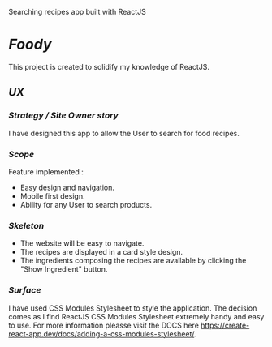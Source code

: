 Searching recipes app built with ReactJS

# **_Foody_**

This project is created to solidify my knowledge of ReactJS.

## **_UX_**

### **_Strategy / Site Owner story_**

I have designed this app to allow the User to search for food recipes.

### **_Scope_**

Feature implemented :

-   Easy design and navigation.
-   Mobile first design.
-   Ability for any User to search products.

### **_Skeleton_**

-   The website will be easy to navigate.
-   The recipes are displayed in a card style design.
-   The ingredients composing the recipes are available by clicking the "Show Ingredient" button.

### **_Surface_**

I have used CSS Modules Stylesheet to style the application. The decision comes as I find ReactJS CSS Modules Stylesheet extremely handy and easy to use. For more information pleasse visit the DOCS here https://create-react-app.dev/docs/adding-a-css-modules-stylesheet/.

